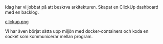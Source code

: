 Idag har vi jobbat på att beskrva arkitekturen. Skapat en ClickUp dashboard med en backlog.

[clickup.png](clickup.png)

Vi har även börjat sätta upp miljön med docker-containers och koda en socket som kommunicerar mellan program.

